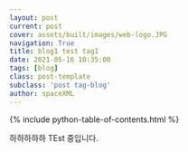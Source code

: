 ```yaml
---
layout: post
current: post
cover: assets/built/images/web-logo.JPG
navigation: True
title: blog1 test tag1
date: 2021-05-16 10:35:00
tags: [blog]
class: post-template
subclass: 'post tag-blog'
author: spaceXML
---
```

{% include python-table-of-contents.html %}

하하하하하 TEst 중입니다.
